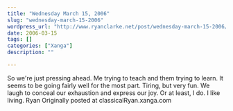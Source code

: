 ```yaml
---
title: "Wednesday March 15, 2006"
slug: "wednesday-march-15-2006"
wordpress_url: "http://www.ryanclarke.net/post/wednesday-march-15-2006/"
date: 2006-03-15
tags: []
categories: ["Xanga"]
description: ""

---
```


So we're just pressing ahead. Me trying to teach and them trying to learn. It seems to be going fairly well for the most part. Tiring, but very fun. We laugh to conceal our exhaustion and express our joy. Or at least, I do.
I like living.
Ryan
Originally posted at classicalRyan.xanga.com
